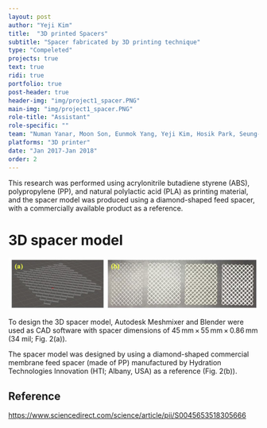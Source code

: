 ```yaml
---
layout: post
author: "Yeji Kim"
title:  "3D printed Spacers"
subtitle: "Spacer fabricated by 3D printing technique"
type: "Compeleted"
projects: true
text: true
ridi: true
portfolio: true
post-header: true
header-img: "img/project1_spacer.PNG"
main-img: "img/project1_spacer.PNG"
role-title: "Assistant"
role-specific: ""
team: "Numan Yanar, Moon Son, Eunmok Yang, Yeji Kim, Hosik Park, Seung-Eun Man, Heechul Choi"
platforms: "3D printer"
date: "Jan 2017-Jan 2018"
order: 2
---
```


This research was performed using acrylonitrile butadiene styrene (ABS), polypropylene (PP), and natural polylactic acid (PLA) as printing material, and the spacer model was produced using a diamond-shaped feed spacer, with a commercially available product as a reference.


#  3D spacer model

![project1_3Dspacer](img/spacer_photo.jpg)
 
 To design the 3D spacer model, Autodesk Meshmixer and Blender were used as CAD software with spacer dimensions of 45 mm × 55 mm × 0.86 mm (34 mil; Fig. 2(a)). 

The spacer model was designed by using a diamond-shaped commercial membrane feed spacer (made of PP) manufactured by Hydration Technologies Innovation (HTI; Albany, USA) as a reference (Fig. 2(b)).

## Reference 

https://www.sciencedirect.com/science/article/pii/S0045653518305666

